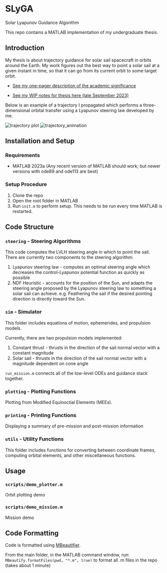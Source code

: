 # SLyGA
Solar Lyapunov Guidance Algorithm

This repo contains a MATLAB implementation of my undergraduate thesis. 

## Introduction
My thesis is about trajectory guidance for solar sail spacecraft in orbits around the Earth. My work figures out the best way to point a solar sail at a given instant in time, so that it can go from its current orbit to some target orbit.

* [See my one-pager description of the academic significance](https://github.com/itchono/SLyGA/files/12779364/Thesis_Proposal.pdf)

* [See my WIP notes for thesis here (late September 2023)](https://github.com/itchono/SLyGA/files/12779359/thesis_notes_sep_2023.pdf)

Below is an example of a trajectory I propagated which performs a three-dimensional orbital transfer using a Lyapunov steering law developed by me.

![trajectory plot](https://github.com/itchono/SLyGA/assets/54449457/661a9786-f4a2-41a4-b6e9-d3d812143e94)
![trajectory_animation](https://github.com/itchono/SLyGA/assets/54449457/103718fc-53da-43e3-b131-8695ff5a3cca)



## Installation and Setup
### Requirements
* MATLAB 2023a (Any recent version of MATLAB should work; but newer versions with ode89 and ode113 are best)

### Setup Procedure
1. Clone the repo
2. Open the root folder in MATLAB
3. Run `init.m` to perform setup. This needs to be run every time MATLAB is restarted.

## Code Structure
### `steering` - Steering Algorithms
This code computes the LVLH steering angle in which to point the sail. There are currently two components to the steering algorithm:
1. Lyapunov steering law - computes an optimal steering angle which decreases the control-Lyapunov potential function as quickly as possible
2. NDF Heuristic - accounts for the position of the Sun, and adapts the steering angle proposed by the Lyapunov steering law to something a solar sail can achieve. e.g. Feathering the sail if the desired pointing direction is directly toward the Sun.

### `sim` - Simulator
This folder includes equations of motion, ephemerides, and propulsion models.

Currently, there are two propulsion models implemented:
1. Constant thrust - thrusts in the direction of the sail normal vector with a constant magnitude
2. Solar sail - thrusts in the direction of the sail normal vector with a magnitude dependent on cone angle

`run_mission.m` connects all of the low-level ODEs and guidance stack together.

### `plotting` - Plotting Functions
Plotting from Modified Equinoctial Elements (MEEs).

### `printing` - Printing Functions
Displaying a summary of pre-mission and post-mission information

### `utils` - Utility Functions
This folder includes functions for converting between coordinate frames, computing orbital elements, and other miscellaneous functions.

## Usage
### `scripts/demo_plotter.m`
Orbit plotting demo

### `scripts/demo_mission.m`
Mission demo

## Code Formatting
Code is formatted using [MBeautifier](https://github.com/davidvarga/MBeautifier).

From the main folder, in the MATLAB command window, run:
`MBeautify.formatFiles(pwd, "*.m", true)` to format all .m files in the repo (takes about 1 minute)

